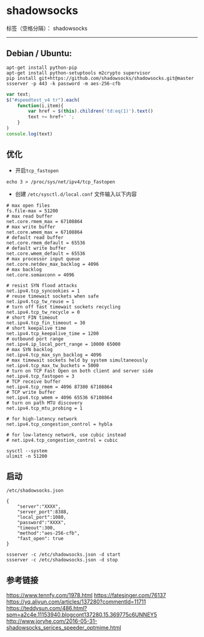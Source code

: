 # shadowsocks


标签（空格分隔）： shadowsocks

---

## Debian / Ubuntu:

```shell
apt-get install python-pip
apt-get install python-setuptools m2crypto supervisor
pip install git+https://github.com/shadowsocks/shadowsocks.git@master
ssserver -p 443 -k password -m aes-256-cfb
```

```javascript
var text;
$("#speedtest_v4 tr").each(
	function(i,item){
		var href = $(this).children('td:eq(1)').text()
		text += href+' ';
	}
)
console.log(text)
```

## 优化

- 开启`tcp_fastopen`

```shell
echo 3 > /proc/sys/net/ipv4/tcp_fastopen
```

- 创建 `/etc/sysctl.d/local.conf` 文件输入以下内容

```shell
# max open files
fs.file-max = 51200
# max read buffer
net.core.rmem_max = 67108864
# max write buffer
net.core.wmem_max = 67108864
# default read buffer
net.core.rmem_default = 65536
# default write buffer
net.core.wmem_default = 65536
# max processor input queue
net.core.netdev_max_backlog = 4096
# max backlog
net.core.somaxconn = 4096

# resist SYN flood attacks
net.ipv4.tcp_syncookies = 1
# reuse timewait sockets when safe
net.ipv4.tcp_tw_reuse = 1
# turn off fast timewait sockets recycling
net.ipv4.tcp_tw_recycle = 0
# short FIN timeout
net.ipv4.tcp_fin_timeout = 30
# short keepalive time
net.ipv4.tcp_keepalive_time = 1200
# outbound port range
net.ipv4.ip_local_port_range = 10000 65000
# max SYN backlog
net.ipv4.tcp_max_syn_backlog = 4096
# max timewait sockets held by system simultaneously
net.ipv4.tcp_max_tw_buckets = 5000
# turn on TCP Fast Open on both client and server side
net.ipv4.tcp_fastopen = 3
# TCP receive buffer
net.ipv4.tcp_rmem = 4096 87380 67108864
# TCP write buffer
net.ipv4.tcp_wmem = 4096 65536 67108864
# turn on path MTU discovery
net.ipv4.tcp_mtu_probing = 1

# for high-latency network
net.ipv4.tcp_congestion_control = hybla

# for low-latency network, use cubic instead
# net.ipv4.tcp_congestion_control = cubic
```

```
sysctl --system
ulimit -n 51200
```

## 启动
`/etc/shadowsocks.json`
```
{
    "server":"XXXX",
    "server_port":8388,
    "local_port":1080,
    "password":"XXXX",
    "timeout":300,
    "method":"aes-256-cfb",
    "fast_open": true
}
```

```
ssserver -c /etc/shadowsocks.json -d start
ssserver -c /etc/shadowsocks.json -d stop
```

## 参考链接

https://www.tennfy.com/1978.html
https://fatesinger.com/76137
https://yq.aliyun.com/articles/137280?commentId=11711
https://teddysun.com/486.html?spm=a2c4e.11153940.blogcont137280.15.369775c6UNNEY5
http://www.joryhe.com/2016-05-31-shadowsocks_serices_speeder_optmime.html




